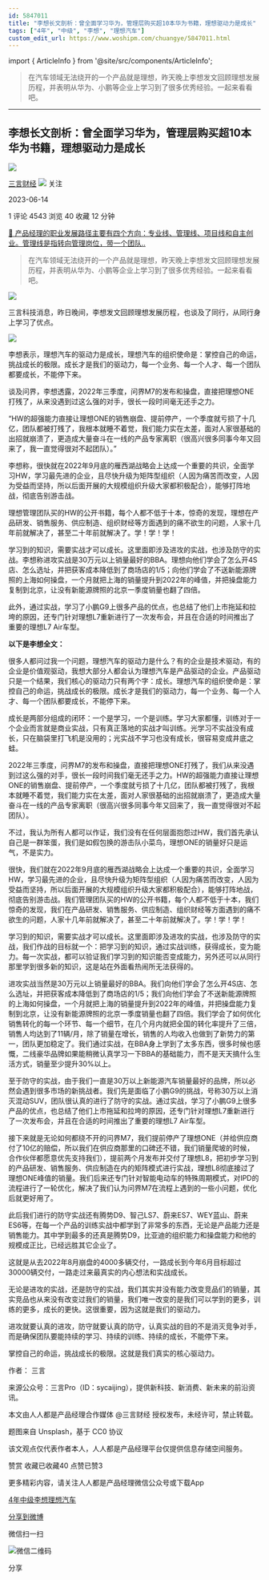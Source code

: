 ```yaml
---
id: 5847011
title: "李想长文剖析：曾全面学习华为，管理层购买超10本华为书籍，理想驱动力是成长"
tags: ["4年", "中级", "李想", "理想汽车"]
custom_edit_url: https://www.woshipm.com/chuangye/5847011.html
---
```

import { ArticleInfo } from '@site/src/components/ArticleInfo';

<ArticleInfo
    author="三言财经"
    authorLink="https://www.woshipm.com/u/1459017"
    published="2023-06-14"
    views={4543}
    comments={1}
    collects={40}
/>

> 在汽车领域无法绕开的一个产品就是理想，昨天晚上李想发文回顾理想发展历程，并表明从华为、小鹏等企业上学习到了很多优秀经验。一起来看看吧。

---

## 李想长文剖析：曾全面学习华为，管理层购买超10本华为书籍，理想驱动力是成长

[![](https://image.woshipm.com/wp-files/2022/09/kKebIdaahWVd2Tozi0IY.jpg!/both/72x72)](https://www.woshipm.com/u/1459017)

[三言财经](https://www.woshipm.com/u/1459017) ![](https://static.woshipm.com/tag/1122_1@2x.png) 关注

2023-06-14

1 评论 4543 浏览 40 收藏 12 分钟

[🔗 产品经理的职业发展路径主要有四个方向：专业线、管理线、项目线和自主创业。管理线是指转向管理岗位，带一个团队..](https://ke.qidianla.com/courses/90pm)

> 在汽车领域无法绕开的一个产品就是理想，昨天晚上李想发文回顾理想发展历程，并表明从华为、小鹏等企业上学习到了很多优秀经验。一起来看看吧。

![](https://image.woshipm.com/2023/04/14/3540bfe4-da8f-11ed-aeb8-00163e0b5ff3.jpg)

三言科技消息，昨日晚间，李想发文回顾理想发展历程，也谈及了同行，从同行身上学习了优点。

![](https://image.woshipm.com/wp-files/2023/06/VvCXcMSncEhZFiRpwUgg.png)

李想表示，理想汽车的驱动力是成长，理想汽车的组织使命是：掌控自己的命运，挑战成长的极限。成长才是我们的驱动力，每一个业务、每一个人才、每一个团队都要成长，不能停下来。

谈及问界，李想透露，2022年三季度，问界M7的发布和操盘，直接把理想ONE打残了，从来没遇到过这么强的对手，很长一段时间毫无还手之力。

“HW的超强能力直接让理想ONE的销售崩盘、提前停产，一个季度就亏损了十几亿，团队都被打残了，我根本就睡不着觉，我们能力实在太差，面对人家很基础的出招就崩溃了，更造成大量奋斗在一线的产品专家离职（很高兴很多同事今年又回来了，我一直觉得很对不起团队）。”

李想称，很快就在2022年9月底的雁西湖战略会上达成一个重要的共识，全面学习HW，学习最先进的企业，且尽快升级为矩阵型组织（人因为痛苦而改变，人因为受益而坚持，所以后面开展的大规模组织升级大家都积极配合），能够打阵地战，彻底告别游击战。

理想管理团队买的HW的公开书籍，每个人都不低于十本，惊奇的发现，理想在产品研发、销售服务、供应制造、组织财经等方面遇到的痛不欲生的问题，人家十几年前就解决了，甚至二十年前就解决了。学！学！学！

学习到的知识，需要实战才可以成长。这里面即涉及进攻的实战，也涉及防守的实战。李想称进攻实战是30万元以上销量最好的BBA。理想向他们学会了怎么开4S店、怎么选址，并把获客成本降低到了商场店的1/5；向他们学会了不送新能源牌照的上海如何操盘，一个月就把上海的销量提升到2022年的峰值，并把操盘能力复制到北京，让没有新能源牌照的北京一季度销量也翻了四倍。

此外，通过实战，学习了小鹏G9上很多产品的优点，也总结了他们上市拖延和拉垮的原因，还专门针对理想L7重新进行了一次发布会，并且在合适的时间推出了重要的理想L7 Air车型。

**以下是李想全文：**

很多人都问过我一个问题，理想汽车的驱动力是什么？有的企业是技术驱动，有的企业是价值观驱动，我想大部分人都会认为理想汽车是产品驱动的企业。产品驱动只是一个结果，我们核心的驱动力只有两个字：成长。理想汽车的组织使命是：掌控自己的命运，挑战成长的极限。成长才是我们的驱动力，每一个业务、每一个人才、每一个团队都要成长，不能停下来。

成长是两部分组成的闭环：一个是学习，一个是训练。学习大家都懂，训练对于一个企业而言就是商业实战，只有真正落地的实战才叫训练。光学习不实战没有成长，只在脑袋里打飞机是没用的；光实战不学习也没有成长，很容易变成井底之蛙。

2022年三季度，问界M7的发布和操盘，直接把理想ONE打残了，我们从来没遇到过这么强的对手，很长一段时间我们毫无还手之力。HW的超强能力直接让理想ONE的销售崩盘、提前停产，一个季度就亏损了十几亿，团队都被打残了，我根本就睡不着觉，我们能力实在太差，面对人家很基础的出招就崩溃了，更造成大量奋斗在一线的产品专家离职（很高兴很多同事今年又回来了，我一直觉得很对不起团队）。

不过，我认为所有人都可以作证，我们没有在任何层面抱怨过HW，我们首先承认自己是一群笨蛋，我们是如假包换的游击队小菜鸟，理想ONE的销量好只是运气，不是实力。

很快，我们就在2022年9月底的雁西湖战略会上达成一个重要的共识，全面学习HW，学习最先进的企业，且尽快升级为矩阵型组织（人因为痛苦而改变，人因为受益而坚持，所以后面开展的大规模组织升级大家都积极配合），能够打阵地战，彻底告别游击战。我们管理团队买的HW的公开书籍，每个人都不低于十本，我们惊奇的发现，我们在产品研发、销售服务、供应制造、组织财经等方面遇到的痛不欲生的问题，人家十几年前就解决了，甚至二十年前就解决了。学！学！学！

学习到的知识，需要实战才可以成长。这里面即涉及进攻的实战，也涉及防守的实战，我们作战的目标就一个：把学习到的知识，通过实战训练，获得成长，变为能力。每一次实战，都可以验证我们学习到的知识能否变成能力，另外还可以从同行那里学到很多新的知识，这是站在外面看热闹所无法获得的。

进攻实战当然是30万元以上销量最好的BBA。我们向他们学会了怎么开4S店、怎么选址，并把获客成本降低到了商场店的1/5；我们向他们学会了不送新能源牌照的上海如何操盘，一个月就把上海的销量提升到2022年的峰值，并把操盘能力复制到北京，让没有新能源牌照的北京一季度销量也翻了四倍。我们学会了如何优化销售转化的每一个环节、每一个细节，在几个月内就把全国的转化率提升了三倍，销售人均达到了11辆/月，除了销量在增长，销售的人均收入也做到了新势力的第一，团队更加稳定了。我们通过实战，在BBA身上学到了太多东西，很多时候也感慨，二线豪华品牌如果能稍微认真学习一下BBA的基础能力，而不是天天搞什么生活方式，销量至少提升30%以上。

至于防守的实战，由于我们一直是30万以上新能源汽车销量最好的品牌，所以必然会遇到很多市场的新挑战者。我们先是面临了小鹏G9的挑战，号称30万以上消灭混动SUV，团队很认真的进行了防守的实战。通过实战，学习了小鹏G9上很多产品的优点，也总结了他们上市拖延和拉垮的原因，还专门针对理想L7重新进行了一次发布会，并且在合适的时间推出了重要的理想L7 Air车型。

接下来就是无论如何都绕不开的问界M7，我们提前停产了理想ONE（并给供应商付了10亿的赔偿，所以我们在供应商那里的口碑还不错，我们销量爬坡的时候，合作伙伴都愿意优先支持我们），提前两个月发布并交付了理想L8，把初步学习到的产品研发、销售服务、供应制造在内的矩阵模式进行实战，理想L8彻底接过了理想ONE峰值的销量。我们后来还专门针对智能电动车的特殊周期模式，对IPD的流程进行了一轮优化，解决了我们认为问界M7在流程上遇到的一些小问题，优化后就更好用了。

此后我们进行的防守实战还有腾势D9、智己LS7、蔚来ES7、WEY蓝山、蔚来ES6等，在每一个产品的训练实战中都学到了非常多的东西，无论是产品能力还是销售能力。其中学到最多的还真是腾势D9，比亚迪的组织能力和操盘能力和他的规模成正比，已经远胜其它企业了。

这就是从去2022年8月崩盘的4000多辆交付，一路成长到今年6月目标超过30000辆交付，一路走过来最真实的内心想法和实战成长。

无论是进攻的实战，还是防守的实战，我们其实并没有能力改变竞品们的销量，其实竞品也从来没有改变过我们的销量，我们唯一改变的是我们可以学到的更多，训练的更多，成长的更快。这很重要，因为这就是我们的驱动力。

进攻就要认真的进攻，防守就要认真的防守，认真实战的目的不是消灭竞争对手，而是确保团队要能持续的学习、持续的训练、持续的成长，不能停下来。

掌控自己的命运，挑战成长的极限。这就是我们真实的核心驱动力。

作者： 三言

来源公众号：三言Pro（ID：sycaijing），提供新科技、新消费、新未来的前沿资讯。

本文由人人都是产品经理合作媒体 @三言财经 授权发布，未经许可，禁止转载。

题图来自 Unsplash，基于 CC0 协议

该文观点仅代表作者本人，人人都是产品经理平台仅提供信息存储空间服务。

赞赏 收藏已收藏40 点赞已赞3

更多精彩内容，请关注人人都是产品经理微信公众号或下载App

[4年](https://www.woshipm.com/tag/4%e5%b9%b4)[中级](https://www.woshipm.com/tag/%e4%b8%ad%e7%ba%a7)[李想](https://www.woshipm.com/tag/%e6%9d%8e%e6%83%b3)[理想汽车](https://www.woshipm.com/tag/%e7%90%86%e6%83%b3%e6%b1%bd%e8%bd%a6)

[分享到微博](https://service.weibo.com/share/share.php?appkey=2775287854&title=李想长文剖析：曾全面学习华为，管理层购买超10本华为书籍，理想驱动力是成长&url=https://www.woshipm.com/chuangye/5847011.html&pic=https://image.woshipm.com/2023/04/14/3540bfe4-da8f-11ed-aeb8-00163e0b5ff3.jpg)

微信扫一扫

![微信二维码](https://api.pwmqr.com/qrcode/create/?url=https://www.woshipm.com/chuangye/5847011.html)

分享